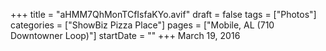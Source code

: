 +++
title = "aHMM7QhMonTCfIsfaKYo.avif"
draft = false
tags = ["Photos"]
categories = ["ShowBiz Pizza Place"]
pages = ["Mobile, AL (710 Downtowner Loop)"]
startDate = ""
+++
March 19, 2016
